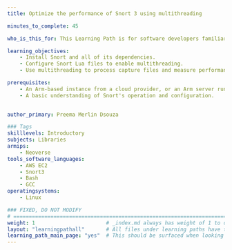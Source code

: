 ```yaml
---
title: Optimize the performance of Snort 3 using multithreading

minutes_to_complete: 45

who_is_this_for: This Learning Path is for software developers familiar with Snort who want to optimize performance by leveraging the benefits of multithreading.

learning_objectives: 
    - Install Snort and all of its dependencies.
    - Configure Snort Lua files to enable multithreading.
    - Use multithreading to process capture files and measure performance.

prerequisites:
    - An Arm-based instance from a cloud provider, or an Arm server running Ubuntu 20.04 or 22.04.
    - A basic understanding of Snort's operation and configuration.
    

author_primary: Preema Merlin Dsouza

### Tags
skilllevels: Introductory
subjects: Libraries
armips:
    - Neoverse
tools_software_languages:
    - AWS EC2
    - Snort3
    - Bash
    - GCC
operatingsystems:
    - Linux

### FIXED, DO NOT MODIFY
# ================================================================================
weight: 1                       # _index.md always has weight of 1 to order correctly
layout: "learningpathall"       # All files under learning paths have this same wrapper
learning_path_main_page: "yes"  # This should be surfaced when looking for related content. Only set for _index.md of learning path content.
---
```

